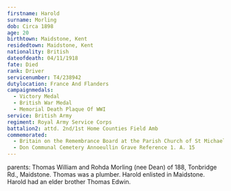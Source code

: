 ```yaml
---
firstname: Harold
surname: Morling
dob: Circa 1898
age: 20
birthtown: Maidstone, Kent
residedtown: Maidstone, Kent
nationality: British
dateofdeath: 04/11/1918
fate: Died
rank: Driver
servicenumber: T4/238942
dutylocation: France And Flanders
campaignmedals:
  - Victory Medal
  - British War Medal
  - Memorial Death Plaque Of WWI
service: British Army
regiment: Royal Army Service Corps
battalion2: attd. 2nd/1st Home Counties Field Amb
commemorated:
  - Britain on the Remembrance Board at the Parish Church of St Michael & All Angels, Maidstone
  - Don Communal Cemetery Annoeullin Grave Reference 1. A. 15 
---
```

parents: Thomas William and Rohda Morling (nee Dean) of 188, Tonbridge Rd., Maidstone.  Thomas was a plumber. Harold enlisted in Maidstone. Harold had an elder brother Thomas Edwin.


